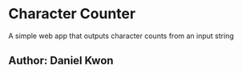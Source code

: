 # Character Counter
A simple web app that outputs character counts from an input string


## Author: Daniel Kwon
